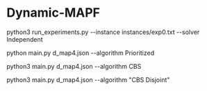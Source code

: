# Dynamic-MAPF

python3 run_experiments.py --instance instances/exp0.txt --solver Independent

python main.py d_map4.json --algorithm Prioritized

python3 main.py d_map4.json --algorithm CBS

python3 main.py d_map4.json --algorithm "CBS Disjoint"
